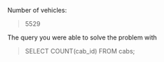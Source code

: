 Number of vehicles:
>5529

The query you were able to solve the problem with
>SELECT COUNT(cab_id) FROM cabs;
